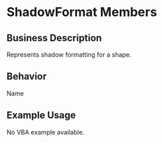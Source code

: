 # ShadowFormat Members

## Business Description
Represents shadow formatting for a shape.

## Behavior
Name

## Example Usage
No VBA example available.